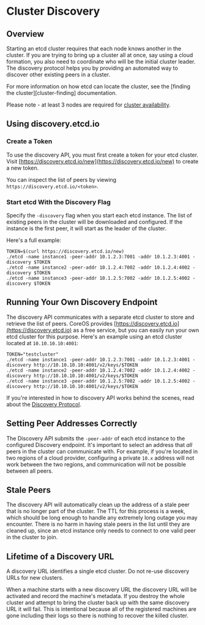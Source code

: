# Cluster Discovery

## Overview

Starting an etcd cluster requires that each node knows another in the cluster. If you are trying to bring up a cluster all at once, say using a cloud formation, you also need to coordinate who will be the initial cluster leader. The discovery protocol helps you by providing an automated way to discover other existing peers in a cluster.

For more information on how etcd can locate the cluster, see the [finding the cluster][cluster-finding] documentation.

Please note - at least 3 nodes are required for [cluster availability][optimal-cluster-size].

[optimal-cluster-size]: https://github.com/coreos/etcd/blob/master/Documentation/optimal-cluster-size.md

## Using discovery.etcd.io

### Create a Token

To use the discovery API, you must first create a token for your etcd cluster. Visit [https://discovery.etcd.io/new](https://discovery.etcd.io/new) to create a new token.

You can inspect the list of peers by viewing `https://discovery.etcd.io/<token>`.

### Start etcd With the Discovery Flag

Specify the `-discovery` flag when you start each etcd instance. The list of existing peers in the cluster will be downloaded and configured. If the instance is the first peer, it will start as the leader of the cluster.

Here's a full example:

```
TOKEN=$(curl https://discovery.etcd.io/new)
./etcd -name instance1 -peer-addr 10.1.2.3:7001 -addr 10.1.2.3:4001 -discovery $TOKEN
./etcd -name instance2 -peer-addr 10.1.2.4:7002 -addr 10.1.2.4:4002 -discovery $TOKEN
./etcd -name instance3 -peer-addr 10.1.2.5:7002 -addr 10.1.2.5:4002 -discovery $TOKEN
```

## Running Your Own Discovery Endpoint

The discovery API communicates with a separate etcd cluster to store and retrieve the list of peers. CoreOS provides [https://discovery.etcd.io](https://discovery.etcd.io) as a free service, but you can easily run your own etcd cluster for this purpose. Here's an example using an etcd cluster located at `10.10.10.10:4001`:

```
TOKEN="testcluster"
./etcd -name instance1 -peer-addr 10.1.2.3:7001 -addr 10.1.2.3:4001 -discovery http://10.10.10.10:4001/v2/keys/$TOKEN
./etcd -name instance2 -peer-addr 10.1.2.4:7002 -addr 10.1.2.4:4002 -discovery http://10.10.10.10:4001/v2/keys/$TOKEN
./etcd -name instance3 -peer-addr 10.1.2.5:7002 -addr 10.1.2.5:4002 -discovery http://10.10.10.10:4001/v2/keys/$TOKEN
```

If you're interested in how to discovery API works behind the scenes, read about the [Discovery Protocol](https://github.com/coreos/etcd/blob/master/Documentation/discovery-protocol.md).

## Setting Peer Addresses Correctly

The Discovery API submits the `-peer-addr` of each etcd instance to the configured Discovery endpoint. It's important to select an address that *all* peers in the cluster can communicate with. For example, if you're located in two regions of a cloud provider, configuring a private `10.x` address will not work between the two regions, and communication will not be possible between all peers.

## Stale Peers

The discovery API will automatically clean up the address of a stale peer that is no longer part of the cluster. The TTL for this process is a week, which should be long enough to handle any extremely long outage you may encounter. There is no harm in having stale peers in the list until they are cleaned up, since an etcd instance only needs to connect to one valid peer in the cluster to join.

[discovery-design]: https://github.com/coreos/etcd/blob/master/Documentation/design/cluster-finding.md

## Lifetime of a Discovery URL

A discovery URL identifies a single etcd cluster. Do not re-use discovery URLs for new clusters.

When a machine starts with a new discovery URL the discovery URL will be activated and record the machine's metadata. If you destroy the whole cluster and attempt to bring the cluster back up with the same discovery URL it will fail. This is intentional because all of the registered machines are gone including their logs so there is nothing to recover the killed cluster.

